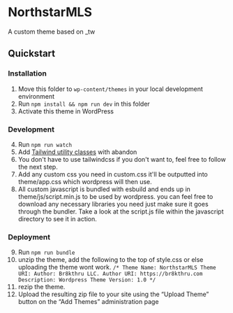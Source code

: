 NorthstarMLS
============

A custom theme based on \_tw

## Quickstart

### Installation

1. Move this folder to `wp-content/themes` in your local development environment
2. Run `npm install && npm run dev` in this folder
3. Activate this theme in WordPress

### Development

4. Run `npm run watch`
5. Add [Tailwind utility classes](https://tailwindcss.com/docs/utility-first) with abandon
6. You don't have to use tailwindcss if you don't want to, feel free to follow the next step. 
7. Add any custom css you need in custom.css it'll be outputted into theme/app.css which wordpress will then use. 
8. All custom javascript is bundled with esbuild and ends up in theme/js/script.min.js to be used by wordpress. you can feel free to download any necessary libraries you need just make sure it goes through the bundler. Take a look at the script.js file within the javascript directory to see it in action. 

### Deployment

9. Run `npm run bundle`
10. unzip the theme, add the following to the top of style.css or else uploading the theme wont work.
    `/*
    Theme Name: NorthstarMLS
    Theme URI:
    Author: Br8kthru LLC.
    Author URI: https://br8kthru.com
    Description: Wordpress Theme
    Version: 1.0
    */`
11. rezip the theme.
12. Upload the resulting zip file to your site using the “Upload Theme” button on the “Add Themes” administration page

<!-- Or [deploy with the tool of your choice](https://underscoretw.com/docs/deployment/#h-other-deployment-options)! 

## Full Documentation

### Fundamentals

* [Installation](https://underscoretw.com/docs/installation/)  
  Generate your custom theme, install it in WordPress and run your first Tailwind builds
* [Development](https://underscoretw.com/docs/development/)  
  Watch for changes, build for production and learn more about how _tw, WordPress and Tailwind work together
* [Deployment](https://underscoretw.com/docs/deployment/)  
  Share your new WordPress theme with the world
* [Troubleshooting](https://underscoretw.com/docs/troubleshooting/)  
  Find solutions to potential issues and answers to frequently asked questions

### In Depth

* [Using Tailwind Typography](https://underscoretw.com/docs/tailwind-typography/)  
  Customize front-end and back-end typographic styles
* [JavaScript Bundling with esbuild](https://underscoretw.com/docs/esbuild/)  
  Install and bundle JavaScript libraries (very quickly)
* [Linting and Code Formatting](https://underscoretw.com/docs/linting-code-formatting/)  
  Catch bugs and stop thinking about formatting

### Extras

* [On Tailwind and WordPress](https://underscoretw.com/docs/wordpress-tailwind/)  
  Understand how WordPress and Tailwind work together
* [Managing Styles for Custom Blocks](https://underscoretw.com/docs/custom-blocks/)  
  Learn strategies for using Tailwind in theme-specific custom blocks
* [Setting Up Browsersync](https://underscoretw.com/docs/browsersync/)  
  Add live reloads and synchronized cross-device testing to your workflow
  -->
